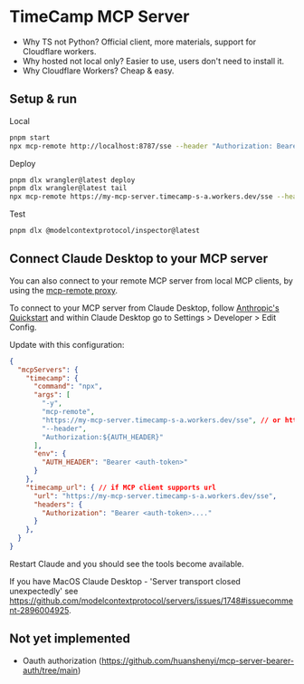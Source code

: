 # TimeCamp MCP Server

- Why TS not Python? Official client, more materials, support for Cloudflare workers.
- Why hosted not local only? Easier to use, users don't need to install it.
- Why Cloudflare Workers? Cheap & easy.

## Setup & run

Local

```sh
pnpm start
npx mcp-remote http://localhost:8787/sse --header "Authorization: Bearer <api_token>"
```

Deploy

```sh
pnpm dlx wrangler@latest deploy
pnpm dlx wrangler@latest tail
npx mcp-remote https://my-mcp-server.timecamp-s-a.workers.dev/sse --header "Authorization: Bearer <api_token>"
```

Test

```sh
pnpm dlx @modelcontextprotocol/inspector@latest
```

## Connect Claude Desktop to your MCP server

You can also connect to your remote MCP server from local MCP clients, by using the [mcp-remote proxy](https://www.npmjs.com/package/mcp-remote). 

To connect to your MCP server from Claude Desktop, follow [Anthropic's Quickstart](https://modelcontextprotocol.io/quickstart/user) and within Claude Desktop go to Settings > Developer > Edit Config.

Update with this configuration:

```json
{
  "mcpServers": {
    "timecamp": {
      "command": "npx",
      "args": [
        "-y",
        "mcp-remote",
        "https://my-mcp-server.timecamp-s-a.workers.dev/sse", // or http://localhost:8787/sse
        "--header",
        "Authorization:${AUTH_HEADER}"
      ],
      "env": {
        "AUTH_HEADER": "Bearer <auth-token>"
      }
    },
    "timecamp_url": { // if MCP client supports url
      "url": "https://my-mcp-server.timecamp-s-a.workers.dev/sse",
      "headers": {
        "Authorization": "Bearer <auth-token>...."
      }
    },
  }
}
```

Restart Claude and you should see the tools become available. 

If you have MacOS Claude Desktop - 'Server transport closed unexpectedly' see https://github.com/modelcontextprotocol/servers/issues/1748#issuecomment-2896004925.

## Not yet implemented

- Oauth authorization (https://github.com/huanshenyi/mcp-server-bearer-auth/tree/main)